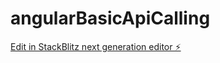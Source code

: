 # angularBasicApiCalling

[Edit in StackBlitz next generation editor ⚡️](https://stackblitz.com/~/github.com/shubham7633/angularBasicApiCalling)